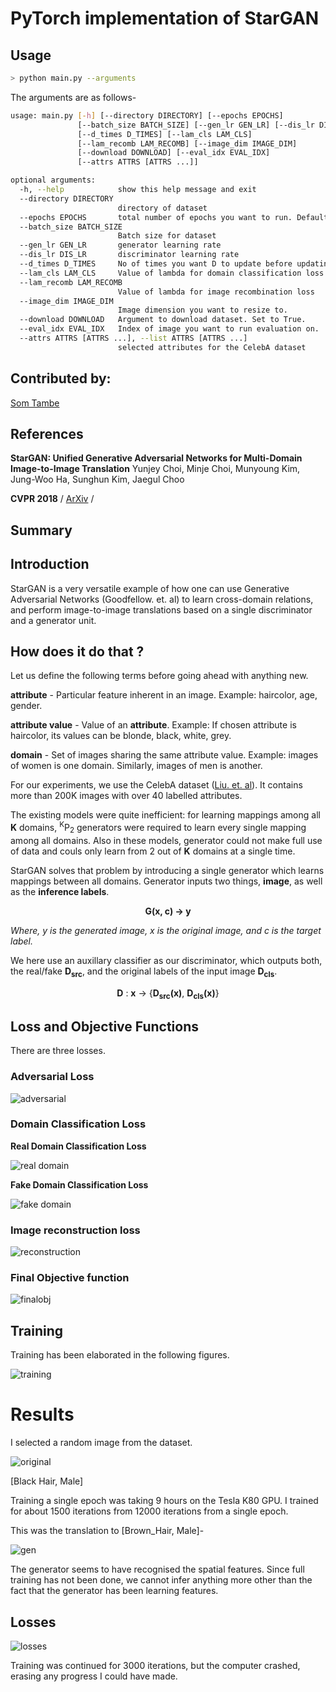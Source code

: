 # PyTorch implementation of StarGAN
## Usage
```bash
> python main.py --arguments
```
The arguments are as follows-
```bash
usage: main.py [-h] [--directory DIRECTORY] [--epochs EPOCHS]
               [--batch_size BATCH_SIZE] [--gen_lr GEN_LR] [--dis_lr DIS_LR]
               [--d_times D_TIMES] [--lam_cls LAM_CLS]
               [--lam_recomb LAM_RECOMB] [--image_dim IMAGE_DIM]
               [--download DOWNLOAD] [--eval_idx EVAL_IDX]
               [--attrs ATTRS [ATTRS ...]]

optional arguments:
  -h, --help            show this help message and exit
  --directory DIRECTORY
                        directory of dataset
  --epochs EPOCHS       total number of epochs you want to run. Default: 20
  --batch_size BATCH_SIZE
                        Batch size for dataset
  --gen_lr GEN_LR       generator learning rate
  --dis_lr DIS_LR       discriminator learning rate
  --d_times D_TIMES     No of times you want D to update before updating G
  --lam_cls LAM_CLS     Value of lambda for domain classification loss
  --lam_recomb LAM_RECOMB
                        Value of lambda for image recombination loss
  --image_dim IMAGE_DIM
                        Image dimension you want to resize to.
  --download DOWNLOAD   Argument to download dataset. Set to True.
  --eval_idx EVAL_IDX   Index of image you want to run evaluation on.
  --attrs ATTRS [ATTRS ...], --list ATTRS [ATTRS ...]
                        selected attributes for the CelebA dataset
```

## Contributed by:
[Som Tambe](https://github.com/SomTambe)

## References
**StarGAN: Unified Generative Adversarial Networks for Multi-Domain Image-to-Image Translation** Yunjey Choi, Minje Choi, Munyoung Kim, Jung-Woo Ha, Sunghun Kim, Jaegul Choo

**CVPR 2018** / [ArXiv](https://arxiv.org/abs/1711.09020) /

## Summary
## Introduction
StarGAN is a very versatile example of how one can use Generative Adversarial Networks (Goodfellow. et. al) to learn cross-domain relations, and perform image-to-image translations based on a single discriminator and a generator unit.

## How does it do that ?
Let us define the following terms before going ahead with anything new.

**attribute** - Particular feature inherent in an image. Example: haircolor, age, gender.

**attribute value** - Value of an **attribute**. Example: If chosen attribute is haircolor, its values can be blonde, black, white, grey.

**domain** - Set of images sharing the same attribute value. Example: images of women is one domain. Similarly, images of men is another.

For our experiments, we use the CelebA dataset ([Liu. et. al](http://mmlab.ie.cuhk.edu.hk/projects/CelebA.html)). It contains more than 200K images with over 40 labelled attributes.

The existing models were quite inefficient: for learning mappings among all **K** domains, <sup>K</sup>P<sub>2</sub> generators were required to learn every single mapping among all domains. Also in these models, generator could not make full use of data and couls only learn from 2 out of **K** domains at a single time.

StarGAN solves that problem by introducing a single generator which learns mappings between all domains. Generator inputs two things, **image**, as well as the **inference labels**. 

<p style="text-align: center;"> <b>G(x, c) → y </b></p>

<i>Where, y is the generated image, x is the original image, and c is the target label. </i>

We here use an auxillary classifier as our discriminator, which outputs both, the real/fake **D<sub>src</sub>**, and the original labels of the input image **D<sub>cls</sub>**.

<p style="text-align: center;"><b>D</b> : <b>x</b> → {<b>D<sub>src</sub>(x)</b>, <b>D<sub>cls</sub>(x)</b>}</p>

## Loss and Objective Functions

There are three losses.
### Adversarial Loss
![adversarial](assets/adversarial.png)
### Domain Classification Loss
**Real Domain Classification Loss**

![real domain](assets/realdomain.png)

**Fake Domain Classification Loss**

![fake domain](assets/fakedomain.png)

### Image reconstruction loss
![reconstruction](assets/reconst.png)

### Final Objective function
![finalobj](assets/finalobj.png)

## Training 
Training has been elaborated in the following figures.

![training](assets/training.png)

# Results
I selected a random image from the dataset.

![original](assets/original.png)
 
[Black Hair, Male]

Training a single epoch was taking 9 hours on the Tesla K80 GPU. I trained for about 1500 iterations from 12000 iterations from a single epoch.

This was the translation to [Brown_Hair, Male]-

![gen](assets/rendered.png)

The generator seems to have recognised the spatial features. Since full training has not been done, we cannot infer anything more other than the fact that the generator has been learning features.

## Losses

![losses](assets/losses.png)

Training was continued for 3000 iterations, but the computer crashed, erasing any progress I could have made.

